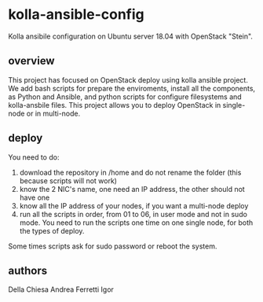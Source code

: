 # kolla-ansible-config
Kolla ansibile configuration on Ubuntu server 18.04 with OpenStack "Stein".

## overview
This project has focused on OpenStack deploy using kolla ansible project.
We add bash scripts for prepare the enviroments, install all the components, as Python and Ansible, and python scripts for configure filesystems and kolla-ansbile files.
This project allows you to deploy OpenStack in single-node or in multi-node.

## deploy
You need to do:
1. download the repository in /home and do not rename the folder (this because scripts will not work)
2. know the 2 NIC's name, one need an IP address, the other should not have one
3. know all the IP address of your nodes, if you want a multi-node deploy
4. run all the scripts in order, from 01 to 06, in user mode and not in sudo mode. You need to run the scripts one time on one single node, for both the types of deploy.

Some times scripts ask for sudo password or reboot the system.

## authors

Della Chiesa Andrea
Ferretti Igor
